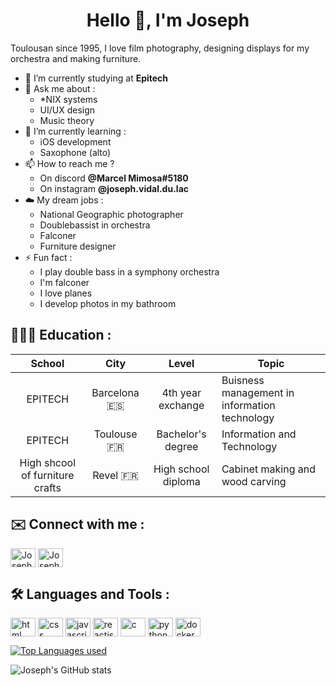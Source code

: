 <h1 align="center">Hello 👋, I'm Joseph</h1>

Toulousan since 1995, I love film photography, designing displays for my orchestra and making furniture.

- 🔭 I’m currently studying at **Epitech**
- 💬 Ask me about :
	- \*NIX systems
	- UI/UX design
	- Music theory
- 🌱 I’m currently learning :
	- iOS development
	- Saxophone (alto)
- 📫 How to reach me ?
	- On discord **@Marcel Mimosa#5180**
	- On instagram **@joseph.vidal.du.lac**
- ☁️ My dream jobs :
	- National Geographic photographer
	- Doublebassist in orchestra
	- Falconer
	- Furniture designer
- ⚡ Fun fact :
	- I play double bass in a symphony orchestra
	- I'm falconer
	- I love planes
	- I develop photos in my bathroom

## 👨🏻‍🎓 Education :

|	School     | City | Level | Topic |
|:------------:|:---------------:|:-------------:|---|
| EPITECH | Barcelona 🇪🇸 | 4th year exchange | Buisness management in information technology |
| EPITECH | Toulouse 🇫🇷 | Bachelor's degree | Information and Technology |
| High shcool of furniture crafts | Revel 🇫🇷 | High school diploma | Cabinet making and wood carving |

## ✉️ Connect with me :
<p>
<a href="https://www.linkedin.com/in/joseph-vidal/" target="blank"><img align="center" src="https://raw.githubusercontent.com/rahuldkjain/github-profile-readme-generator/master/src/images/icons/Social/linked-in-alt.svg" alt="Joseph Vidal" height="30" width="40" /></a>
<a href="https://www.instagram.com/joseph.vidal.du.lac/" target="blank"><img align="center" src="https://raw.githubusercontent.com/rahuldkjain/github-profile-readme-generator/master/src/images/icons/Social/instagram.svg" alt="Joseph Vidal" height="30" width="40" /></a>
</p>

## 🛠️ Languages and Tools :
<p>
<img align="center" src="https://raw.githubusercontent.com/rahuldkjain/github-profile-readme-generator/master/src/images/icons/FrontendDevelopment/html.svg" alt="html" height="30" width="40"/>
<img align="center" src="https://raw.githubusercontent.com/rahuldkjain/github-profile-readme-generator/master/src/images/icons/FrontendDevelopment/css.svg" alt="css" height="30" width="40"/>
<img align="center" src="https://raw.githubusercontent.com/rahuldkjain/github-profile-readme-generator/master/src/images/icons/ProgrammingLanguages/javascript.svg" alt="javascript" height="30" width="40"/>
<img align="center" src="https://raw.githubusercontent.com/rahuldkjain/github-profile-readme-generator/master/src/images/icons/FrontendDevelopment/reactjs.svg" alt="reactjs" height="30" width="40"/>
<img align="center" src="https://raw.githubusercontent.com/rahuldkjain/github-profile-readme-generator/master/src/images/icons/ProgrammingLanguages/c.svg" alt="c" height="30" width="40"/>
<img align="center" src="https://raw.githubusercontent.com/rahuldkjain/github-profile-readme-generator/master/src/images/icons/ProgrammingLanguages/python.svg" alt="python" height="30" width="40"/>
<img align="center" src="https://raw.githubusercontent.com/rahuldkjain/github-profile-readme-generator/master/src/images/icons/Devops/docker.svg" alt="docker" height="30" width="40"/>
</p>

[![Top Languages used](https://github-readme-stats.vercel.app/api/top-langs/?username=JosephVidal&theme=gruvbox)](https://github.com/anuraghazra/github-readme-stats)

![Joseph's GitHub stats](https://github-readme-stats.vercel.app/api?username=JosephVidal&show_icons=true&theme=gruvbox)
